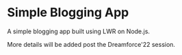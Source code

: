 # Simple Blogging App

A simple blogging app built using LWR on Node.js.

More details will be added post the Dreamforce'22 session.
